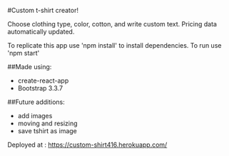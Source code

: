 #Custom t-shirt creator!

Choose clothing type, color, cotton, and write custom text.
Pricing data automatically updated.

To replicate this app use 'npm install' to install dependencies.
To run use 'npm start'

##Made using:
- create-react-app
- Bootstrap 3.3.7

##Future additions:
- add images
- moving and resizing
- save tshirt as image

Deployed at :
https://custom-shirt416.herokuapp.com/
